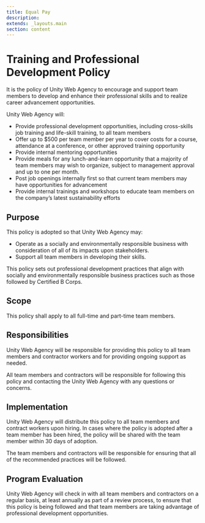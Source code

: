 ```yaml
---
title: Equal Pay
description:
extends: _layouts.main
section: content
---
```


# Training and Professional Development Policy

It is the policy of Unity Web Agency to encourage and support team members to develop and enhance their professional skills and to realize career advancement opportunities.

Unity Web Agency will:

- Provide professional development opportunities, including cross-skills job training and life-skill training, to all team members
- Offer up to $500 per team member per year to cover costs for a course, attendance at a conference, or other approved training opportunity
- Provide internal mentoring opportunities
- Provide meals for any lunch-and-learn opportunity that a majority of team members may wish to organize, subject to management approval and up to one per month.
- Post job openings internally first so that current team members may have opportunities for advancement
- Provide internal trainings and workshops to educate team members on the company’s latest sustainability efforts

## Purpose

This policy is adopted so that Unity Web Agency may:

- Operate as a socially and environmentally responsible business with consideration of all of its impacts upon stakeholders.
- Support all team members in developing their skills.

This policy sets out professional development practices that align with socially and environmentally responsible business practices such as those followed by Certified B Corps.

## Scope

This policy shall apply to all full-time and part-time team members.

## Responsibilities

Unity Web Agency will be responsible for providing this policy to all team members and contractor workers and for providing ongoing support as needed.

All team members and contractors will be responsible for following this policy and contacting the Unity Web Agency with any questions or concerns.

## Implementation

Unity Web Agency will distribute this policy to all team members and contract workers upon hiring. In cases where the policy is adopted after a team member has been hired, the policy will be shared with the team member within 30 days of adoption.

The team members and contractors will be responsible for ensuring that all of the recommended practices will be followed.

## Program Evaluation

Unity Web Agency will check in with all team members and contractors on a regular basis, at least annually as part of a review process, to ensure that this policy is being followed and that team members are taking advantage of professional development opportunities.
